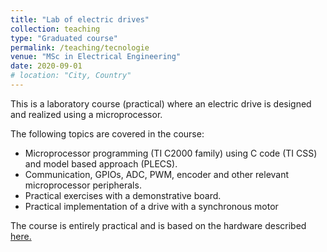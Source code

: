 ```yaml
---
title: "Lab of electric drives"
collection: teaching
type: "Graduated course"
permalink: /teaching/tecnologie
venue: "MSc in Electrical Engineering"
date: 2020-09-01
# location: "City, Country"
---
```


This is a laboratory course (practical) where an electric drive is
designed and realized using a microprocessor.


The following topics are covered in the course:
* Microprocessor programming (TI C2000 family) using C code (TI CSS)
  and model based approach (PLECS).
* Communication, GPIOs, ADC, PWM, encoder and other relevant
  microprocessor peripherals.
* Practical exercises with a demonstrative board.
* Practical implementation of a drive with a synchronous motor

The course is entirely practical and is based on the hardware
described <a href='/software/cw'>here.</a>
